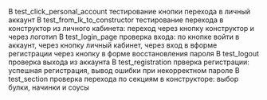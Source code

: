 В test_click_personal_account тестирование кнопки перехода в личный аккаунт
В test_from_lk_to_constructor тестирование перехода в конструктор из личного кабинета:  переход через кнопку конструктор
и через логотип
В test_login_page проверка входа: по кнопке войти в аккаунт, через кнопку личный кабинет, через вход в вформе регистрации
через кнопку в форме восстановления пароля
В test_logout проверка выхода из аккаунта
В test_registration прверка регистрации: успешная регистрация, вывод ошибки при некорректном пароле
В test_section проверка перехода по секциям в конструкторе: выбор булки, начинки и соусы